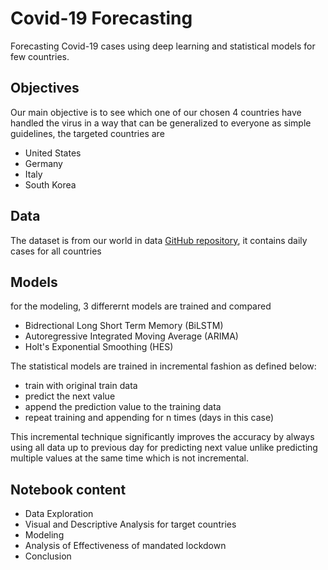 # Covid-19 Forecasting

Forecasting Covid-19 cases using deep learning and statistical models for few
countries.

## Objectives

Our main objective is to see which one of our chosen 4 countries have handled
the virus in a way that can be generalized to everyone as simple guidelines, the
targeted countries are

- United States
- Germany
- Italy
- South Korea

## Data

The dataset is from our world in data
[GitHub repository](https://github.com/owid/covid-19-data/tree/master/public/data),
it contains daily cases for all countries

## Models

for the modeling, 3 differernt models are trained and compared

- Bidrectional Long Short Term Memory (BiLSTM)
- Autoregressive Integrated Moving Average (ARIMA)
- Holt's Exponential Smoothing (HES)

The statistical models are trained in incremental fashion as defined below:

- train with original train data
- predict the next value
- append the prediction value to the training data
- repeat training and appending for n times (days in this case)

This incremental technique significantly improves the accuracy by always using
all data up to previous day for predicting next value unlike predicting multiple
values at the same time which is not incremental.

## Notebook content

- Data Exploration
- Visual and Descriptive Analysis for target countries
- Modeling
- Analysis of Effectiveness of mandated lockdown
- Conclusion

